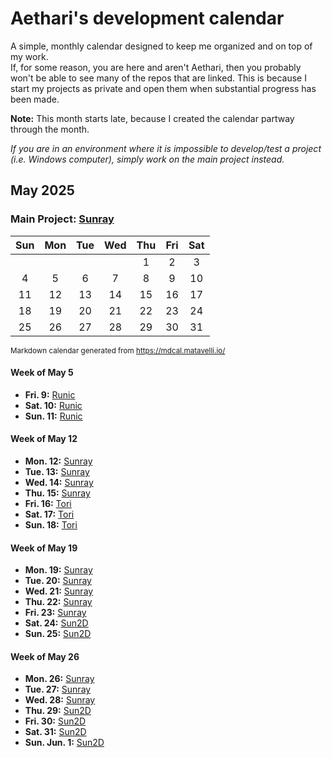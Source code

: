 # Aethari's development calendar
A simple, monthly calendar designed to keep me organized and on top of my work.  
If, for some reason, you are here and aren't Aethari, then you probably won't be able to see many of the repos that are linked. This is because I start my projects as 
private and open them when substantial progress has been made.

**Note:** This month starts late, because I created the calendar partway through the month.

*If you are in an environment where it is impossible to develop/test a project (i.e. Windows computer), simply work on the main project instead.*

## May 2025
### Main Project: [Sunray](https://github.com/Aethari/Sunray)

|	Sun	|	Mon	|	Tue	|	Wed	|	Thu	|	Fri	|	Sat	|
| :---: | :---: | :---: | :---: | :---: | :---: | :---: |
|		|		|		|		|	1	|	2	|	3	|
|	4	|	5	|	6	|	7	|	8	|	9	|	10	|
|	11	|	12	|	13	|	14	|	15	|	16	|	17	|
|	18	|	19	|	20	|	21	|	22	|	23	|	24	|
|	25	|	26	|	27	|	28	|	29	|	30	|	31	|

<sub>Markdown calendar generated from https://mdcal.matavelli.io/</sub>

#### Week of May 5
- **Fri. 9:** [Runic](https://github.com/Aethari/runic)
- **Sat. 10:** [Runic](https://github.com/Aethari/runic)
- **Sun. 11:** [Runic](https://github.com/Aethari/runic)

#### Week of May 12
- **Mon. 12:** [Sunray](https://github.com/Aethari/Sunray)
- **Tue. 13:** [Sunray](https://github.com/Aethari/Sunray)
- **Wed. 14:** [Sunray](https://github.com/Aethari/Sunray)
- **Thu. 15:** [Sunray](https://github.com/Aethari/Sunray)
- **Fri. 16:** [Tori](https://github.com/Aethari/Tori)
- **Sat. 17:** [Tori](https://github.com/Aethari/Tori)
- **Sun. 18:** [Tori](https://github.com/Aethari/Tori)

#### Week of May 19
- **Mon. 19:** [Sunray](https://github.com/Aethari/Sunray)
- **Tue. 20:** [Sunray](https://github.com/Aethari/Sunray)
- **Wed. 21:** [Sunray](https://github.com/Aethari/Sunray)
- **Thu. 22:** [Sunray](https://github.com/Aethari/Sunray)
- **Fri. 23:** [Sunray](https://github.com/Aethari/Sunray)
- **Sat. 24:** [Sun2D](https://github.com/Aethari/Sun2D)
- **Sun. 25:** [Sun2D](https://github.com/Aethari/Sun2D)

#### Week of May 26
- **Mon. 26:** [Sunray](https://github.com/Aethari/Sunray)
- **Tue. 27:** [Sunray](https://github.com/Aethari/Sunray)
- **Wed. 28:** [Sunray](https://github.com/Aethari/Sunray)
- **Thu. 29:** [Sun2D](https://github.com/Aethari/Sun2D)
- **Fri. 30:** [Sun2D](https://github.com/Aethari/Sun2D)
- **Sat. 31:** [Sun2D](https://github.com/Aethari/Sun2D)
- **Sun. Jun. 1:** [Sun2D](https://github.com/Aethari/Sun2D)
